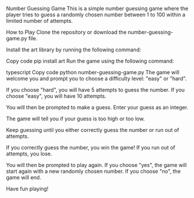 Number Guessing Game
This is a simple number guessing game where the player tries to guess a randomly chosen number between 1 to 100 within a limited number of attempts.

How to Play
Clone the repository or download the number-guessing-game.py file.

Install the art library by running the following command:

Copy code
pip install art
Run the game using the following command:

typescript
Copy code
python number-guessing-game.py
The game will welcome you and prompt you to choose a difficulty level: "easy" or "hard".

If you choose "hard", you will have 5 attempts to guess the number. If you choose "easy", you will have 10 attempts.

You will then be prompted to make a guess. Enter your guess as an integer.

The game will tell you if your guess is too high or too low.

Keep guessing until you either correctly guess the number or run out of attempts.

If you correctly guess the number, you win the game! If you run out of attempts, you lose.

You will then be prompted to play again. If you choose "yes", the game will start again with a new randomly chosen number. If you choose "no", the game will end.

Have fun playing!

